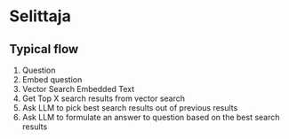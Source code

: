 # Selittaja

## Typical flow

1. Question
2. Embed question
3. Vector Search Embedded Text
4. Get Top X search results from vector search
5. Ask LLM to pick best search results out of previous results
6. Ask LLM to formulate an answer to question based on the best search results
